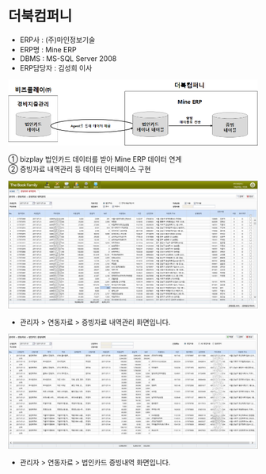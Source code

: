# 더북컴퍼니

 - ERP사 : \(주\)마인정보기술  
 - ERP명 : Mine ERP  
 - DBMS : MS-SQL Server 2008  
 - ERP담당자 : 김성희 이사

![\[&#xADF8;&#xB9BC;1\] &#xAD6C;&#xC131;&#xB3C4;](../../../.gitbook/assets/image%20%2891%29.png)

   ① bizplay 법인카드 데이터를 받아 Mine ERP 데이터 연계  
   ② 증빙자료 내역관리 등 데이터 인터페이스 구현

![\[&#xADF8;&#xB9BC;2\] &#xC99D;&#xBE59;&#xC790;&#xB8CC; &#xB0B4;&#xC5ED;&#xAD00;&#xB9AC; &#xD654;&#xBA74;](../../../.gitbook/assets/image%20%28199%29.png)

   - 관리자 &gt; 연동자료 &gt; 증빙자료 내역관리 화면입니다.

![\[&#xADF8;&#xB9BC;3\] &#xBC95;&#xC778;&#xCE74;&#xB4DC; &#xC99D;&#xBE59;&#xB0B4;&#xC5ED; &#xD654;&#xBA74;](../../../.gitbook/assets/image%20%28190%29.png)

   - 관리자 &gt; 연동자료 &gt; 법인카드 증빙내역 화면입니다.

